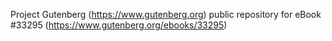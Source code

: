 Project Gutenberg (https://www.gutenberg.org) public repository for eBook #33295 (https://www.gutenberg.org/ebooks/33295)

